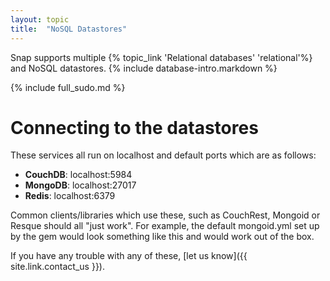 ```yaml
---
layout: topic
title:  "NoSQL Datastores"
---
```


Snap supports multiple {% topic_link 'Relational databases' 'relational'%} and NoSQL datastores. {% include database-intro.markdown %}

{% include full_sudo.md %}

# Connecting to the datastores

These services all run on localhost and default ports which are as follows:

* **CouchDB**: localhost:5984
* **MongoDB**: localhost:27017
* **Redis**:   localhost:6379

Common clients/libraries which use these, such as CouchRest, Mongoid or Resque should all "just work". For example, the default mongoid.yml set up by the gem would look something like this and would work out of the box.

If you have any trouble with any of these, [let us know]({{ site.link.contact_us }}).
